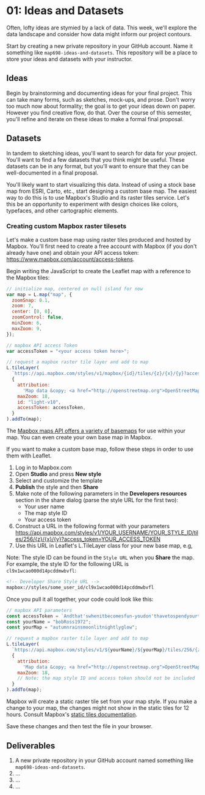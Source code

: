 # 01: Ideas and Datasets

Often, lofty ideas are stymied by a lack of data. This week, we'll explore the data landscape and consider how data might inform our project contours.

Start by creating a new private repository in your GitHub account. Name it something like `map698-ideas-and-datasets`. This repository will be a place to store your ideas and datasets with your instructor.

## Ideas

Begin by brainstorming and documenting ideas for your final project. This can take many forms, such as sketches, mock-ups, and prose. Don't worry too much now about formality; the goal is to get your ideas down on paper. However you find creative flow, do that. Over the course of this semester, you'll refine and iterate on these ideas to make a formal final proposal.

## Datasets

In tandem to sketching ideas, you'll want to search for data for your project. You'll want to find a few datasets that you think might be useful. These datasets can be in any format, but you'll want to ensure that they can be well-documented in a final proposal.

You'll likely want to start visualizing this data. Instead of using a stock base map from ESRI, Carto, etc., start designing a custom base map. The easiest way to do this is to use Mapbox's Studio and its raster tiles service. Let's this be an opportunity to experiment with design choices like colors, typefaces, and other cartographic elements.

### Creating custom Mapbox raster tilesets

Let's make a custom base map using raster tiles produced and hosted by Mapbox. You'll first need to create a free account with Mapbox (if you don't already have one) and obtain your API access token: https://www.mapbox.com/account/access-tokens.

Begin writing the JavaScript to create the Leaflet map with a reference to the Mapbox tiles:

```javascript
// initialize map, centered on null island for now
var map = L.map("map", {
  zoomSnap: 0.1,
  zoom: 7,
  center: [0, 0],
  zoomControl: false,
  minZoom: 6,
  maxZoom: 9,
});

// mapbox API access Token
var accessToken = "<your access token here>";

// request a mapbox raster tile layer and add to map
L.tileLayer(
  `https://api.mapbox.com/styles/v1/mapbox/{id}/tiles/{z}/{x}/{y}?access_token={accessToken}`,
  {
    attribution:
      'Map data &copy; <a href="http://openstreetmap.org">OpenStreetMap</a> contributors, <a href="http://creativecommons.org/licenses/by-sa/2.0/">CC-BY-SA</a>, Imagery © <a href="http://mapbox.com">Mapbox</a>',
    maxZoom: 18,
    id: "light-v10",
    accessToken: accessToken,
  }
).addTo(map);
```

The [Mapbox maps API offers a variety of basemaps](https://www.mapbox.com/api-documentation/#maps) for use within your map. You can even create your own base map in Mapbox.

If you want to make a custom base map, follow these steps in order to use them with Leaflet.

1. Log in to Mapbox.com
2. Open **Studio** and press **New style**
3. Select and customize the template
4. **Publish** the style and then **Share**
5. Make note of the following parameters in the **Developers resources** section in the share dialog (parse the style URL for the first two):
   - Your user name
   - The map style ID
   - Your access token
6. Construct a URL in the following format with your parameters
   https://api.mapbox.com/styles/v1/YOUR_USERNAME/YOUR_STYLE_ID/tiles/256/{z}/{x}/{y}?access_token=YOUR_ACCESS_TOKEN
7. Use this URL in Leaflet's L.TileLayer class for your new base map, e.g,

Note: The style ID can be found in the `Style URL` when you **Share** the map. For example, the style ID for the following URL is `cl9x1wcao000d14pcddmwbvfl`:

```html
<!-- Developer Share Style URL -->
mapbox://styles/some_user_id/cl9x1wcao000d14pcddmwbvfl
```

Once you pull it all together, your code could look like this:

```js
// mapbox API parameters
const accessToken = `Andthat'swhenitbecomesfun-youdon'thavetospendyourtimethinkingaboutwhat'shappening-youjustletithappen.`;
const yourName = "bobRoss1972";
const yourMap = "autumnrainsmoonlitnightlyglow";

// request a mapbox raster tile layer and add to map
L.tileLayer(
  `https://api.mapbox.com/styles/v1/${yourName}/${yourMap}/tiles/256/{z}/{x}/{y}?access_token=${accessToken}`,
  {
    attribution:
      'Map data &copy; <a href="http://openstreetmap.org">OpenStreetMap</a> contributors, <a href="http://creativecommons.org/licenses/by-sa/2.0/">CC-BY-SA</a>, Imagery © <a href="http://mapbox.com">Mapbox</a>',
    maxZoom: 18,
    // Note: the map style ID and access token should not be included
  }
).addTo(map);
```

Mapbox will create a static raster tile set from your map style. If you make a change to your map, the changes might not show in the static tiles for 12 hours. Consult Mapbox's [static tiles documentation](https://docs.mapbox.com/api/maps/#static-tiles).

Save these changes and then test the file in your browser.

## Deliverables

1. A new private repository in your GitHub account named something like `map698-ideas-and-datasets`.
2. ...
3. ...
4. ...
